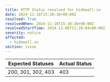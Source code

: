 ```yaml
---
title: HTTP Status resolved for hidewall.io
date: 2024-11-16T15:30:38+00:00Z
resolved: True
resolvedWhen: 2024-11-16T15:30:38+00:00Z
resolvedStartTime: 2024-11-08T11:28:04+00:00Z
severity: notice
affected:
  - hidewall.io
section: issue
---
```


| Expected Statuses | Actual Status  |
|-------------------|----------------|
| 200, 301, 302, 403 | 403 |
